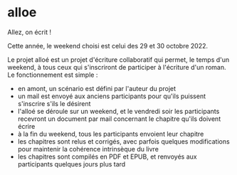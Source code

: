 # alloe
Allez, on écrit !

Cette année, le weekend choisi est celui des 29 et 30 octobre 2022.

Le projet alloé est un projet d'écriture collaboratif qui permet, le temps d'un weekend, à tous ceux qui s'inscriront de participer à l'écriture d'un roman. Le fonctionnement est simple :

- en amont, un scénario est défini par l'auteur du projet
- un mail est envoyé aux anciens participants pour qu'ils puissent s'inscrire s'ils le désirent
- l'alloé se déroule sur un weekend, et le vendredi soir les participants recevront un document par mail concernant le chapitre qu'ils doivent écrire
- à la fin du weekend, tous les participants envoient leur chapitre
- les chapitres sont relus et corrigés, avec parfois quelques modifications pour maintenir la cohérence intrinsèque du livre
- les chapitres sont compilés en PDF et EPUB, et renvoyés aux participants quelques jours plus tard
